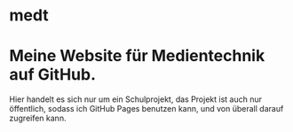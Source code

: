 # medt
# Meine Website für Medientechnik auf GitHub.

Hier handelt es sich nur um ein Schulprojekt, das Projekt ist auch nur öffentlich, sodass ich GitHub Pages benutzen kann, und von überall darauf zugreifen kann.
